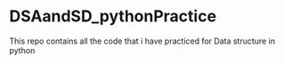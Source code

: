 # DSAandSD_pythonPractice
This repo contains all the code that i have practiced for Data structure in python
